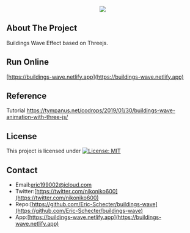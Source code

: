 <p align="center">
  <img src="./screenshot/profile.gif">
</p>

## About The Project
Buildings Wave Effect based on Threejs.  

## Run Online   
[https://buildings-wave.netlify.app](https://buildings-wave.netlify.app) 

## Reference
Tutorial https://tympanus.net/codrops/2019/01/30/buildings-wave-animation-with-three-js/

## License
This project is licensed under [![License: MIT](https://img.shields.io/badge/License-MIT-yellow.svg)](https://opensource.org/licenses/MIT)

## Contact
* Email:[eric199002@icloud.com](eric199002@icloud.com)
* Twitter:[https://twitter.com/nikoniko600](https://twitter.com/nikoniko600)
* Repo:[https://github.com/Eric-Schecter/buildings-wave](https://github.com/Eric-Schecter/buildings-wave)
* App:[https://buildings-wave.netlify.app](https://buildings-wave.netlify.app) 
